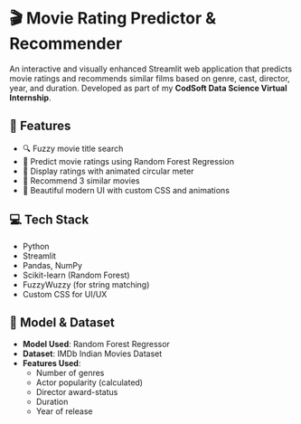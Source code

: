 # 🎬 Movie Rating Predictor & Recommender

An interactive and visually enhanced Streamlit web application that predicts movie ratings and recommends similar films based on genre, cast, director, year, and duration. Developed as part of my **CodSoft Data Science Virtual Internship**.

## 🚀 Features

- 🔍 Fuzzy movie title search
- 🎯 Predict movie ratings using Random Forest Regression
- 🌟 Display ratings with animated circular meter
- 🎥 Recommend 3 similar movies
- 🎨 Beautiful modern UI with custom CSS and animations

## 💻 Tech Stack

- Python
- Streamlit
- Pandas, NumPy
- Scikit-learn (Random Forest)
- FuzzyWuzzy (for string matching)
- Custom CSS for UI/UX

## 🧠 Model & Dataset

- **Model Used**: Random Forest Regressor
- **Dataset**: IMDb Indian Movies Dataset  
- **Features Used**:  
  - Number of genres  
  - Actor popularity (calculated)  
  - Director award-status  
  - Duration  
  - Year of release



